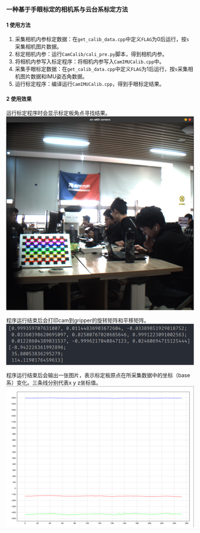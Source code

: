 ### 一种基于手眼标定的相机系与云台系标定方法

#### 1 使用方法

1. 采集相机内参标定数据：在`get_calib_data.cpp`中定义`FLAG`为0后运行，按`s`采集相机图片数据。
2. 标定相机内参：运行`CamCalib/cali_pre.py`脚本，得到相机内参。
3. 将相机内参写入标定程序：将相机内参写入`CamIMUCalib.cpp`中。
4. 采集手眼标定数据：在`get_calib_data.cpp`中定义`FLAG`为1后运行，按`s`采集相机图片数据和IMU姿态角数据。
5. 运行标定程序：编译运行`CamIMUCalib.cpp`，得到手眼标定结果。

#### 2 使用效果


运行标定程序时会显示标定板角点寻找结果。        
![标定程序运行截图](./img/标定程序运行截图.png)

程序运行结束后会打印cam到gripper的旋转矩阵和平移矩阵。      
![标定结果1](./img/标定结果1.png)

程序运行结束后会输出一张图片，表示标定板原点在所采集数据中的坐标（base系）变化。三条线分别代表x y z坐标值。      
![标定结果2](./img/标定结果2.png)




